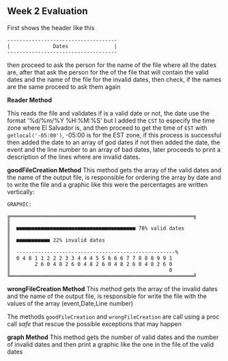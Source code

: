 ## Week 2 Evaluation


First shows the header like this
```
------------------------------------
|              Dates               |
------------------------------------
```
then proceed to ask the person for the name of the file where all the dates are,
after that  ask the person for the of the file that will contain the valid dates
and the name of the file for the invalid dates, then check, if the names are the same
proceed to ask them again

**Reader Method**

This reads the file and validates if is a valid date or not, the date use the format '%d/%m/%Y %H:%M:%S' but I added the `CST` to especify the time zone where El Salvador is, and then proceed to get the time of `EST` with `getlocal('-05:00')`, -05:00 is for the EST zone, if this process is successful  then added the date to an array of god dates if not then added the date, the event and the line number to an array of bad dates, later proceeds to print a description of the lines where are invalid dates.

 **goodFileCreation Method**
 This method gets the array of the valid dates and the name of the output file,
 is responsible for ordering the array by date and to write the file and a graphic
 like this were the percentages are written vertically:

```
GRAPHIC:

╔════════════════════════════════════════════════════════════╗
║
║  ■■■■■■■■■■■■■■■■■■■■■■■■■■■■■■■■■■■■■■■ 78% valid dates
║  
║  ■■■■■■■■■■■ 22% invalid dates
║  
║  ----------------------------------------------------%
║  0 4 8 1 1 2 2 2 3 3 4 4 4 5 5 6 6 6 7 7 8 8 8 9 9 1
║        2 6 0 4 8 2 6 0 4 8 2 6 0 4 8 2 6 0 4 8 2 6 0
║                                                    0
╚════════════════════════════════════════════════════════════╝
```
 **wrongFileCreation Method**
 This method gets the array of the invalid dates and the name of the output file,
 is responsible for write the file with the values of the array (event,Date,Line number)

 The methods `goodFileCreation` and `wrongFileCreation` are call using a proc call *safe* that rescue the possible exceptions that may happen

 **graph Method**
 This method gets the number of valid dates and the number of invalid dates and then print a graphic like the one in the file of the valid dates
